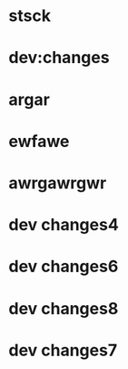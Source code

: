 # stsck
# dev:changes
# argar
# ewfawe
# awrgawrgwr
# dev changes4

# dev changes6

# dev changes8
# dev changes7
